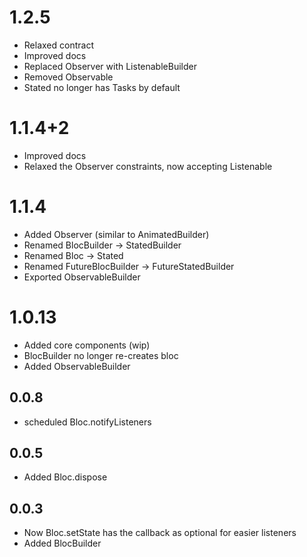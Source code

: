 # 1.2.5
* Relaxed contract
* Improved docs
* Replaced Observer with ListenableBuilder
* Removed Observable
* Stated no longer has Tasks by default
# 1.1.4+2
* Improved docs
* Relaxed the Observer constraints, now accepting Listenable
# 1.1.4
* Added Observer (similar to AnimatedBuilder)
* Renamed BlocBuilder -> StatedBuilder
* Renamed Bloc -> Stated
* Renamed FutureBlocBuilder -> FutureStatedBuilder
* Exported ObservableBuilder
# 1.0.13
* Added core components (wip)
* BlocBuilder no longer re-creates bloc
* Added ObservableBuilder
## 0.0.8
* scheduled Bloc.notifyListeners
## 0.0.5
* Added Bloc.dispose  
## 0.0.3
* Now Bloc.setState has the callback as optional for easier listeners
* Added BlocBuilder